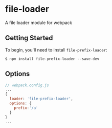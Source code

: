# file-loader

A file loader module for webpack

## Getting Started
To begin, you'll need to install `file-prefix-loader`:

```console
$ npm install file-prefix-loader --save-dev
```

## Options
```js
// webpack.config.js
...
{
  loader: 'file-prefix-loader',
  options: {
    prefix:'/a'
  }
}
...
```